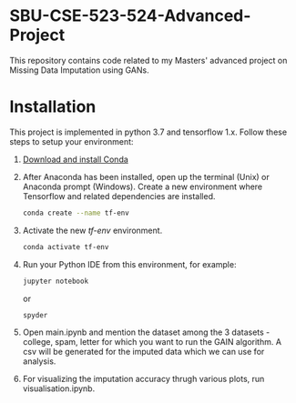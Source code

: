 # SBU-CSE-523-524-Advanced-Project
This repository contains code related to my Masters' advanced project on Missing Data Imputation using GANs.

# Installation
This project is implemented in python 3.7 and tensorflow 1.x. Follow these steps to setup your environment:
1. [Download and install Conda](http://https://conda.io/projects/conda/en/latest/user-guide/install/index.html "Download and install Conda")

2. After Anaconda has been installed, open up the terminal (Unix) or Anaconda prompt (Windows).
Create a new environment where Tensorflow and related dependencies are installed.
	```bash
	conda create --name tf-env
  	```

3. Activate the new *tf-env* environment.

	```bash
	conda activate tf-env
	```
  
4. Run your Python IDE from this environment, for example:

	```bash
	jupyter notebook
	```
	or

	```bash
	spyder
	```
  5. Open main.ipynb and mention the dataset among the 3 datasets - college, spam, letter for which you want to run the GAIN algorithm. A csv will be generated for the imputed data which we can use for analysis.
  
  6. For visualizing the imputation accuracy thrugh various plots, run visualisation.ipynb.
